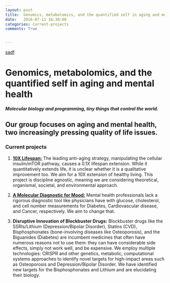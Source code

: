 ```yaml
---
layout: post
title:  Genomics, metabolomics, and the quantified self in aging and mental health
date:   2016-07-11 16:30:00
categories: current-projects
comments: True


---
```



[sadf](https://adf.com)

# Genomics, metabolomics, and the quantified self in aging and mental health

##### *Molecular biology and programming, tiny things that control the world.* 

## Our group focuses on aging and mental health, two increasingly pressing quality of life issues. 

### Current projects

1. [**10X Lifespan:**](http://lab.timrpeterson.com/aging/2016/06/29/10x-lifespan-project.html) The leading anti-aging strategy, manipulating the cellular insulin/mTOR pathway, causes a 0.1X lifespan extension. While it quantitatively extends life, it is unclear whether it is a qualitative improvement too. We aim for a 10X extension of healthy living. This project is discipline agnostic, meaning we are considering theoretical, organismal, societal, and environmental approach. 

2. [**A Molecular Diagnostic for Mood:**](http://lab.timrpeterson.com/mental/health/2016/06/29/diagnostic-for-mood.html) Mental health professionals lack a rigorous diagnostic tool like physicians have with glucose, cholesterol, and cell number measurements for Diabetes, Cardiovascular disease, and Cancer, respectively. We aim to change that.

3. **Disruptive Innovation of Blockbuster Drugs:** Blockbuster drugs like the SSRIs/Lithium (Depression/Bipolar Disorder), Statins (CVD), Bisphosphonates (bone-involving diseases like Osteoporosis), and the Biguanides (Diabetes) are incumbent medicines that often have numerous reasons not to use them: they can have considerable side effects, simply not work well, and be expensive. We employ multiple technologies: CRISPR and other genetics, metabolic, computational systems approaches to identify novel targets for high-impact areas such as Osteoporosis and Depression/Bipolar Disorder. We have identified new targets for the Bisphosphonates and Lithium and are elucidating their biology.


